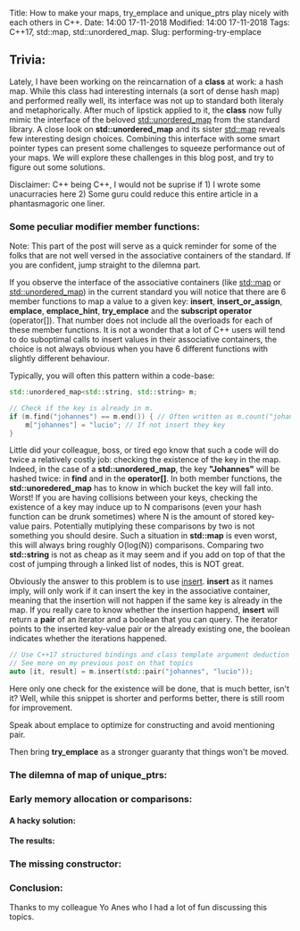 Title: How to make your maps, try_emplace and unique_ptrs play nicely with each others in C++.
Date: 14:00 17-11-2018 
Modified: 14:00 17-11-2018 
Tags: C++17, std::map, std::unordered_map. 
Slug: performing-try-emplace 

## Trivia:
Lately, I have been working on the reincarnation of a **class** at work: a hash map. 
While this class had interesting internals (a sort of dense hash map) and performed really well, its interface was not up to standard both literaly and metaphorically.
After much of lipstick applied to it, the **class** now fully mimic the interface of the beloved [std::unordered_map](https://en.cppreference.com/w/cpp/container/unordered_map) from the standard library.
A close look on **std::unordered_map** and its sister [std::map](https://en.cppreference.com/w/cpp/container/map) reveals few interesting design choices.
Combining this interface with some smart pointer types can present some challenges to squeeze performance out of your maps.
We will explore these challenges in this blog post, and try to figure out some solutions.

Disclaimer: C++ being C++, I would not be suprise if 1) I wrote some unacurracies here 2) Some guru could reduce this entire article in a phantasmagoric one liner.

### Some peculiar modifier member functions:

Note: This part of the post will serve as a quick reminder for some of the folks that are not well versed in the associative containers of the standard. If you are confident, jump straight to the dilemna part. 

If you observe the interface of the associative containers (like [std::map](https://en.cppreference.com/w/cpp/container/map) or [std::unordered_map](https://en.cppreference.com/w/cpp/container/unordered_map)) in the current standard you will notice that there are 6 member functions to map a value to a given key: **insert**, **insert_or_assign**, **emplace**, **emplace_hint**, **try_emplace** and the **subscript operator** (operator[]). That number does not include all the overloads for each of these member functions. It is not a wonder that a lot of C++ users will tend to do suboptimal calls to insert values in their associative containers, the choice is not always obvious when you have 6 different functions with slightly different behaviour. 


Typically, you will often this pattern within a code-base:
```c++
std::unordered_map<std::string, std::string> m;

// Check if the key is already in m.
if (m.find("johannes") == m.end()) { // Often written as m.count("johannes") == 0
	m["johannes"] = "lucio"; // If not insert they key
}
```

Little did your colleague, boss, or tired ego know that such a code will do twice a relatively costly job: checking the existence of the key in the map.
Indeed, in the case of a **std::unordered_map**, the key **"Johannes"** will be hashed twice: in **find** and in the **operator[]**. In both member functions, the **std::unoredered_map** has to know in which bucket the key will fall into. Worst! If you are having collisions between your keys, checking the existence of a key may induce up to N comparisons (even your hash function can be drunk sometimes) where N is the amount of stored key-value pairs. Potentially mutiplying these comparisons by two is not something you should desire. Such a situation in **std::map** is even worst, this will always bring roughly O(log(N)) comparisons. Comparing two **std::string** is not as cheap as it may seem and if you add on top of that the cost of jumping through a linked list of nodes, this is NOT great.

Obviously the answer to this problem is to use [insert](https://en.cppreference.com/w/cpp/container/map/insert). **insert** as it names imply, will only work if it can insert the key in the associative container, meaning that the insertion will not happen if the same key is already in the map. If you really care to know whether the insertion happend, **insert** will return a **pair** of an iterator and a boolean that you can query. The iterator points to the inserted key-value pair or the already existing one, the boolean indicates whether the iterations happened.
```c++
// Use C++17 structured bindings and class template argument deduction (CTAD)
// See more on my previous post on that topics
auto [it, result] = m.insert(std::pair("johannes", "lucio"));
```
Here only one check for the existence will be done, that is much better, isn't it?
Well, while this snippet is shorter and performs better, there is still room for improvement. 

Speak about emplace to optimize for constructing and avoid mentioning pair.

Then bring **try_emplace** as a stronger guaranty that things won't be moved. 

### The dilemna of map of unique_ptrs:
### Early memory allocation or comparisons:

#### A hacky solution:

#### The results:

### The missing constructor:

### Conclusion:
Thanks to my colleague Yo Anes who I had a lot of fun discussing this topics.
